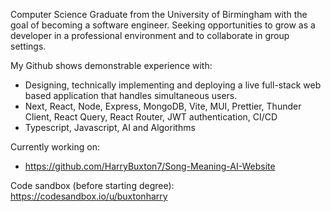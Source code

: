 Computer Science Graduate from the University of Birmingham with the goal of becoming a software engineer. Seeking opportunities to grow as a developer in a professional environment and to collaborate in group settings.


My Github shows demonstrable experience with: 

- Designing, technically implementing and deploying a live full-stack web based application that handles simultaneous users.
- Next, React, Node, Express, MongoDB, Vite, MUI, Prettier, Thunder Client, React Query, React Router, JWT authentication, CI/CD
- Typescript, Javascript, AI and Algorithms

Currently working on:

  - https://github.com/HarryBuxton7/Song-Meaning-AI-Website

Code sandbox (before starting degree): https://codesandbox.io/u/buxtonharry
